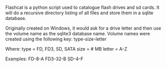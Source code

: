 Flashcat is a python script used to catalogue flash drives and sd cards.  It will do a recursive
directory listing of all files and store them in a sqlite database.

Originally created on Windows, it would ask for a drive letter and then use the volume name as the 
sqlite3 database name. Volume names were created using the following key:
    type-size-letter
    
Where:
    type = FD, FD3, SD, SATA
    size = # MB
    letter = A-Z

Examples:
    FD-8-A
    FD3-32-B
    SD-4-F
